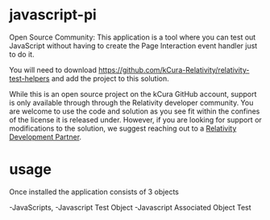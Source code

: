 # javascript-pi
Open Source Community: This application is a tool where you can test out JavaScript without having to create the Page Interaction event handler just to do it.

You will need to download https://github.com/kCura-Relativity/relativity-test-helpers and add the project to this solution.

While this is an open source project on the kCura GitHub account, support is only available through through the Relativity developer community. You are welcome to use the code and solution as you see fit within the confines of the license it is released under. However, if you are looking for support or modifications to the solution, we suggest reaching out to a [Relativity Development Partner](https://www.kcura.com/relativity/ediscovery-resources/ecosystem).

# usage
Once installed the application consists of 3 objects

  -JavaScripts,
  -Javascript Test Object
  -Javascript Associated Object Test
